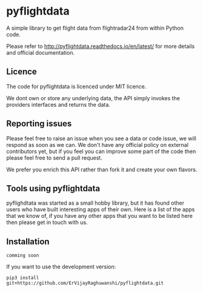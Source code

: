 pyflightdata
============

<!-- [![Travis](https://img.shields.io/travis/supercoderz/pyflightdata.svg?maxAge=2592000)](https://travis-ci.org/supercoderz/pyflightdata)
[![PyPI](https://img.shields.io/pypi/dw/pyflightdata.svg?maxAge=2592000)](https://pypi.python.org/pypi/pyflightdata)
[![PyPI](https://img.shields.io/pypi/v/pyflightdata.svg?maxAge=2592000)](https://pypi.python.org/pypi/pyflightdata)
[![PyPI](https://img.shields.io/pypi/pyversions/pyflightdata.svg?maxAge=2592000)](https://pypi.python.org/pypi/pyflightdata) -->

A simple library to get flight data from flightradar24 from within Python code.

Please refer to http://pyflightdata.readthedocs.io/en/latest/ for more details and official documentation.

Licence
-------

The code for pyflightdata is licenced under MIT licence.

We dont own or store any underlying data, the API simply invokes the providers interfaces and returns the data.

Reporting issues
----------------

Please feel free to raise an issue when you see a data or code issue, we will respond as soon as we can.
We don't have any official policy on external contributors yet, but if you feel you can improve some part of the code then please feel free to send a pull request.

We prefer you enrich this API rather than fork it and create your own flavors.

Tools using pyflightdata
------------------------

pyflighdtata was started as a small hobby library, but it has found other users who have built interesting apps of their own.
Here is a list of the apps that we know of, if you have any other apps that you want to be listed here then please get in touch with us.

## Installation
    comming soon

If you want to use the development version:

    pip3 install git+https://github.com/ErVijayRaghuwanshi/pyflightdata.git
